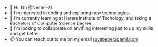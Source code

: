 - 👋 Hi, I’m @Nester-21 
- 👀 I’m interested in coding and exploring new technologies.
- 🌱 I’m currently learning at Harare Institute of Techology, and taking a Bachelors of Computer Science Degree.
- 💞️ I’m looking to collaborate on anything interesting just to up my skills and get better.
- 📫 You can reach out to me on my email ruvabebe@gamil.com
  

<!---
Nester-21/Nester-21 is a ✨ special ✨ repository because its `README.md` (this file) appears on your GitHub profile.
You can click the Preview link to take a look at your changes.
--->
